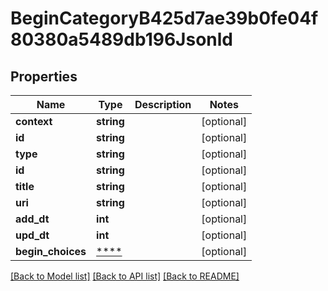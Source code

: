 # BeginCategoryB425d7ae39b0fe04f80380a5489db196Jsonld

## Properties
Name | Type | Description | Notes
------------ | ------------- | ------------- | -------------
**context** | **string** |  | [optional] 
**id** | **string** |  | [optional] 
**type** | **string** |  | [optional] 
**id** | **string** |  | [optional] 
**title** | **string** |  | [optional] 
**uri** | **string** |  | [optional] 
**add_dt** | **int** |  | [optional] 
**upd_dt** | **int** |  | [optional] 
**begin_choices** | [****](.md) |  | [optional] 

[[Back to Model list]](../../README.md#documentation-for-models) [[Back to API list]](../../README.md#documentation-for-api-endpoints) [[Back to README]](../../README.md)

